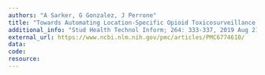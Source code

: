 ```yaml
---
authors: "A Sarker, G Gonzalez, J Perrone"
title: "Towards Automating Location-Specific Opioid Toxicosurveillance from Twitter via Data Science Methods"
additional_info: "Stud Health Technol Inform; 264: 333-337, 2019 Aug 21. "
external_url: https://www.ncbi.nlm.nih.gov/pmc/articles/PMC6774610/
data:
code:
resource: 
---
```

